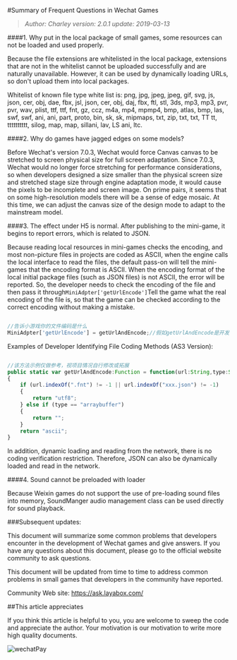 #Summary of Frequent Questions in Wechat Games

>*Author: Charley version: 2.0.1 update: 2019-03-13*

####1. Why put in the local package of small games, some resources can not be loaded and used properly.

Because the file extensions are whitelisted in the local package, extensions that are not in the whitelist cannot be uploaded successfully and are naturally unavailable. However, it can be used by dynamically loading URLs, so don't upload them into local packages.

Whitelist of known file type white list is: png, jpg, jpeg, jpeg, gif, svg, js, json, cer, obj, dae, fbx, jsl, json, cer, obj, daj, fbx, ftl, stl, 3ds, mp3, mp3, pvr, pvr, wav, plist, ttf, ttf, fnt, gz, ccz, m4a, mp4, mpmp4, bmp, atlas, bmp, las, swf, swf, ani, ani, part, proto, bin, sk, sk, mipmaps, txt, zip, txt, txt, TT tt, tttttttttt, silog, map, map, sillani, lav, LS ani, ltc.



####2. Why do games have jagged edges on some models?

Before Wechat's version 7.0.3, Wechat would force Canvas canvas to be stretched to screen physical size for full screen adaptation. Since 7.0.3, Wechat would no longer force stretching for performance considerations, so when developers designed a size smaller than the physical screen size and stretched stage size through engine adaptation mode, it would cause the pixels to be incomplete and screen image. On prime pairs, it seems that on some high-resolution models there will be a sense of edge mosaic. At this time, we can adjust the canvas size of the design mode to adapt to the mainstream model.



####3. The effect under H5 is normal. After publishing to the mini-game, it begins to report errors, which is related to JSON.

Because reading local resources in mini-games checks the encoding, and most non-picture files in projects are coded as ASCII, when the engine calls the local interface to read the files, the default pass-on will tell the mini-games that the encoding format is ASCII. When the encoding format of the local initial package files (such as JSON files) is not ASCII, the error will be reported. So, the developer needs to check the encoding of the file and then pass it through`MiniAdpter['getUrlEncode']`Tell the game what the real encoding of the file is, so that the game can be checked according to the correct encoding without making a mistake.


```js

//告诉小游戏你的文件编码是什么
MiniAdpter['getUrlEncode'] = getUrlAndEncode;//假如getUrlAndEncode是开发者识别文件编码的方法
```


Examples of Developer Identifying File Coding Methods (AS3 Version):


```javascript

//该方法示例仅做参考，视项目情况自行修改或拓展
public static var getUrlAndEncode:Function = function(url:String,type:String):String
{
	if (url.indexOf(".fnt") != -1 || url.indexOf("xxx.json") != -1) 
    {
		return "utf8";
	} else if (type == "arraybuffer") 
    {
		return "";
	}
	return "ascii";
}
```




In addition, dynamic loading and reading from the network, there is no coding verification restriction. Therefore, JSON can also be dynamically loaded and read in the network.



####4. Sound cannot be preloaded with loader

Because Weixin games do not support the use of pre-loading sound files into memory, SoundManger audio management class can be used directly for sound playback.







###Subsequent updates:

This document will summarize some common problems that developers encounter in the development of Wechat games and give answers. If you have any questions about this document, please go to the official website community to ask questions.

This document will be updated from time to time to address common problems in small games that developers in the community have reported.

Community Web site: https://ask.layabox.com/



##This article appreciates

If you think this article is helpful to you, you are welcome to sweep the code and appreciate the author. Your motivation is our motivation to write more high quality documents.

![wechatPay](../../../wechatPay.jpg)